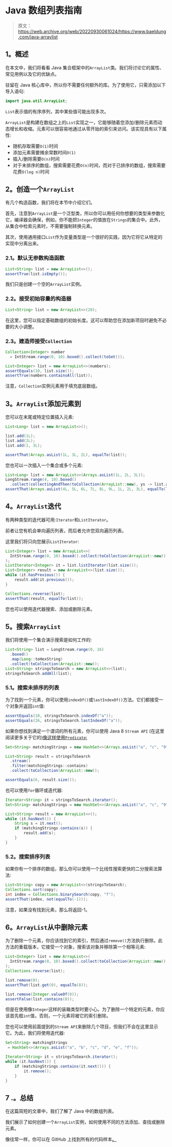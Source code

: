 # Java 数组列表指南

> 原文：<https://web.archive.org/web/20220930061024/https://www.baeldung.com/java-arraylist>

## 1。概述

在本文中，我们将看看 Java 集合框架中的`ArrayList`类。我们将讨论它的属性、常见用例以及它的优缺点。

驻留在 Java 核心库中，所以你不需要任何额外的库。为了使用它，只需添加以下导入语句:

```java
import java.util.ArrayList;
```

`List`表示值的有序序列，其中某些值可能出现多次。

`ArrayList`是构建在数组之上的`List`实现之一，它能够随着您添加/删除元素而动态增长和收缩。元素可以很容易地通过从零开始的索引来访问。该实现具有以下属性:

*   随机存取需要`O(1)`时间
*   添加元素需要摊余常数时间`O(1)`
*   插入/删除需要`O(n)`时间
*   对于未排序的数组，搜索需要花费`O(n)`时间，而对于已排序的数组，搜索需要花费`O(log n)`时间

## 2。创造一个`ArrayList`

有几个构造函数，我们将在本节中介绍它们。

首先，注意到`ArrayList`是一个泛型类，所以你可以用任何你想要的类型来参数化它，编译器会确保，例如，你不能把`Integer`的值放在`Strings`的集合中。此外，从集合中检索元素时，不需要强制转换元素。

其次，使用通用接口`List`作为变量类型是一个很好的实践，因为它将它从特定的实现中分离出来。

### 2.1。默认无参数构造函数

```java
List<String> list = new ArrayList<>();
assertTrue(list.isEmpty());
```

我们只是创建一个空的`ArrayList`实例。

### 2.2。接受初始容量的构造器

```java
List<String> list = new ArrayList<>(20);
```

在这里，您可以指定基础数组的初始长度。这可以帮助您在添加新项目时避免不必要的大小调整。

### 2.3。建造师接受`Collection`

```java
Collection<Integer> number 
  = IntStream.range(0, 10).boxed().collect(toSet());

List<Integer> list = new ArrayList<>(numbers);
assertEquals(10, list.size());
assertTrue(numbers.containsAll(list));
```

注意，`Collection`实例元素用于填充底层数组。

## 3。`ArrayList`添加元素到

您可以在末尾或特定位置插入元素:

```java
List<Long> list = new ArrayList<>();

list.add(1L);
list.add(2L);
list.add(1, 3L);

assertThat(Arrays.asList(1L, 3L, 2L), equalTo(list));
```

您也可以一次插入一个集合或多个元素:

```java
List<Long> list = new ArrayList<>(Arrays.asList(1L, 2L, 3L));
LongStream.range(4, 10).boxed()
  .collect(collectingAndThen(toCollection(ArrayList::new), ys -> list.addAll(0, ys)));
assertThat(Arrays.asList(4L, 5L, 6L, 7L, 8L, 9L, 1L, 2L, 3L), equalTo(list));
```

## 4。`ArrayList`迭代

有两种类型的迭代器可用:`Iterator`和`ListIterator`。

前者让您有机会单向遍历列表，而后者允许您双向遍历列表。

这里我们将只向您展示`ListIterator`:

```java
List<Integer> list = new ArrayList<>(
  IntStream.range(0, 10).boxed().collect(toCollection(ArrayList::new))
);
ListIterator<Integer> it = list.listIterator(list.size());
List<Integer> result = new ArrayList<>(list.size());
while (it.hasPrevious()) {
    result.add(it.previous());
}

Collections.reverse(list);
assertThat(result, equalTo(list));
```

您也可以使用迭代器搜索、添加或删除元素。

## 5。搜索`ArrayList`

我们将使用一个集合演示搜索是如何工作的:

```java
List<String> list = LongStream.range(0, 16)
  .boxed()
  .map(Long::toHexString)
  .collect(toCollection(ArrayList::new));
List<String> stringsToSearch = new ArrayList<>(list);
stringsToSearch.addAll(list);
```

### 5.1。搜索未排序的列表

为了找到一个元素，你可以使用`indexOf()`或`lastIndexOf()`方法。它们都接受一个对象并返回`int`值:

```java
assertEquals(10, stringsToSearch.indexOf("a"));
assertEquals(26, stringsToSearch.lastIndexOf("a"));
```

如果你想找到满足一个谓词的所有元素，你可以使用 Java 8 `Stream API` (在这里阅读更多关于它的[)像这样使用`Predicate`:](/web/20220529012209/https://www.baeldung.com/java-8-streams)

```java
Set<String> matchingStrings = new HashSet<>(Arrays.asList("a", "c", "9"));

List<String> result = stringsToSearch
  .stream()
  .filter(matchingStrings::contains)
  .collect(toCollection(ArrayList::new));

assertEquals(6, result.size());
```

也可以使用`for`循环或迭代器:

```java
Iterator<String> it = stringsToSearch.iterator();
Set<String> matchingStrings = new HashSet<>(Arrays.asList("a", "c", "9"));

List<String> result = new ArrayList<>();
while (it.hasNext()) {
    String s = it.next();
    if (matchingStrings.contains(s)) {
        result.add(s);
    }
}
```

### 5.2。搜索排序列表

如果你有一个排序的数组，那么你可以使用一个比线性搜索更快的二分搜索法算法:

```java
List<String> copy = new ArrayList<>(stringsToSearch);
Collections.sort(copy);
int index = Collections.binarySearch(copy, "f");
assertThat(index, not(equalTo(-1)));
```

注意，如果没有找到元素，那么将返回-1。

## 6。`ArrayList`从中删除元素

为了删除一个元素，你应该找到它的索引，然后通过`remove()`方法执行删除。此方法的重载版本，它接受一个对象，搜索该对象并移除第一个相等元素:

```java
List<Integer> list = new ArrayList<>(
  IntStream.range(0, 10).boxed().collect(toCollection(ArrayList::new))
);
Collections.reverse(list);

list.remove(0);
assertThat(list.get(0), equalTo(8));

list.remove(Integer.valueOf(0));
assertFalse(list.contains(0));
```

但是在使用像`Integer`这样的装箱类型时要小心。为了删除一个特定的元素，你应该首先框`int`值，否则，一个元素将被它的索引删除。

您也可以使用前面提到的`Stream API`来删除几个项目，但我们不会在这里显示它。为此，我们将使用迭代器:

```java
Set<String> matchingStrings
 = HashSet<>(Arrays.asList("a", "b", "c", "d", "e", "f"));

Iterator<String> it = stringsToSearch.iterator();
while (it.hasNext()) {
    if (matchingStrings.contains(it.next())) {
        it.remove();
    }
}
```

## 7 .**。总结**

在这篇简短的文章中，我们了解了 Java 中的数组列表。

我们展示了如何创建一个`ArrayList`实例，如何使用不同的方法添加、查找或删除元素。

像往常一样，你可以在 GitHub 上找到所有的代码样本[。](https://web.archive.org/web/20220529012209/https://github.com/eugenp/tutorials/tree/master/core-java-modules/core-java-collections-array-list)